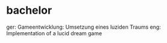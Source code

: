# bachelor
ger: Gameentwicklung: Umsetzung eines luziden Traums
eng: Implementation of a lucid dream game